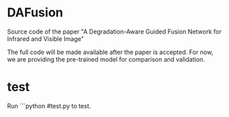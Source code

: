 # DAFusion
Source code of the paper "A Degradation-Aware Guided Fusion Network for Infrared and Visible Image"

The full code will be made available after the paper is accepted. For now, we are providing the pre-trained model for comparison and validation.

# test
Run ```python #test.py  to test. 
